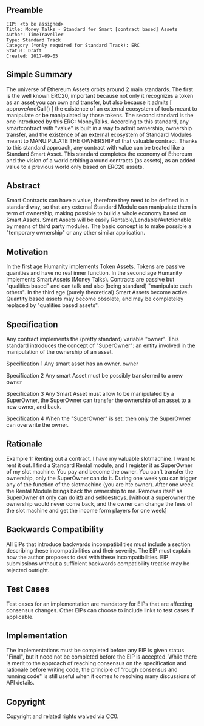 
## Preamble

    EIP: <to be assigned>
    Title: Money Talks - Standard for Smart [contract based] Assets
    Author: TimeTraveller
    Type: Standard Track
    Category (*only required for Standard Track): ERC 
    Status: Draft
    Created: 2017-09-05


## Simple Summary
The universe of Ethereum Assets orbits around 2 main standards. The first is the well known ERC20, important because not only it recognizes a token as an asset you can own and transfer, but also because it admits [ approveAndCall() ] the existence of an external ecosystem of tools meant to manipulate or be manipulated by those tokens. The second standard is the one introduced by this ERC: MoneyTalks. According to this standard, any smartcontract with "value" is built in a way to admit ownership, ownership transfer, and the existence of an external ecosystem of Standard Modules meant to MANUIPULATE THE OWNERSHIP of that valuable contract. Thanks to this standard approach, any contract with value can be treated like a Standard Smart Asset.
This standard completes the economy of Ethereum and the vision of a world orbiting around contracts (as assets), as an added value to a previous world only based on ERC20 assets.

## Abstract
Smart Contracts can have a value, therefore they need to be defined in a standard way, so that any external Standard Module can manipulate them in term of ownership, making possible to build a whole economy based on Smart Assets. Smart Assets will be easily Rentable/Lendable/Autctionable by means of third party modules. The basic concept is to make possible a "temporary ownership" or any other similar application.

## Motivation
In the first age Humanity implements Token Assets. Tokens are passive quanities and have no real inner function.
In the second age Humanity implements Smart Assets (Money Talks). Contracts are passive but "qualities based" and can talk and also (being standard)  "manipulate each others".
In the third age (purely theoretical) Smart Assets become active. Quantity based assets may become obsolete, and may be completeley replaced by "qualities based assets". 


## Specification
Any contract implements the (pretty standard) variable "owner".
This standard introduces the concept of "SuperOwner": an entity involved in the manipulation of the ownership of an asset.

Specification 1
Any smart asset has an owner.
owner

Specification 2
Any smart Asset must be possibly transferred to a new owner

Specification 3
Any Smart Asset must allow to be manipulated by a SuperOwner, the SuperOwner can transfer the ownership of an asset to a new owner, and back.

Specification 4
When the "SuperOwner" is set:
then only the SuperOwner can overwrite the owner.

## Rationale
Example 1: Renting out a contract.
I have my valuable slotmachine. I want to rent it out. I find a Standard Rental module, and I register it as SuperOwner of my slot machine. You pay and become the owner. You can't transfer the ownership, only the SuperOwner can do it. During one week you can trigger any of the function of the slotmachine (you are hte owner). After one week the Rental Module brings back the ownership to me. Removes itself as SuperOwner (it only can do it!) and selfdestroys. [without a superowner the ownership would never come back, and the owner can change the fees of the slot machine and get the income form players for one week]

## Backwards Compatibility
All EIPs that introduce backwards incompatibilities must include a section describing these incompatibilities and their severity. The EIP must explain how the author proposes to deal with these incompatibilities. EIP submissions without a sufficient backwards compatibility treatise may be rejected outright.

## Test Cases
Test cases for an implementation are mandatory for EIPs that are affecting consensus changes. Other EIPs can choose to include links to test cases if applicable.

## Implementation
The implementations must be completed before any EIP is given status "Final", but it need not be completed before the EIP is accepted. While there is merit to the approach of reaching consensus on the specification and rationale before writing code, the principle of "rough consensus and running code" is still useful when it comes to resolving many discussions of API details.

## Copyright
Copyright and related rights waived via [CC0](https://creativecommons.org/publicdomain/zero/1.0/).
